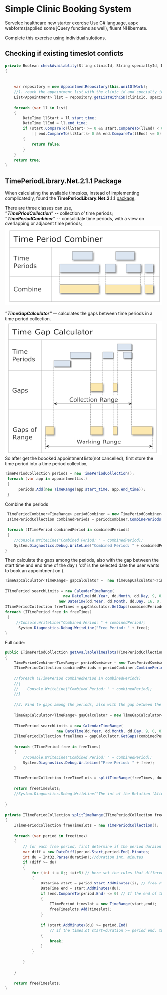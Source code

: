 # Simple Clinic Booking System
Servelec healthcare new starter exercise
Use C# language, aspx webforms(applied some jQuery functions as well), fluent NHibernate.

Complete this exercise using individual sulotions.

## Checking if existing timeslot conficts
```c#
private Boolean checkAvailablity(String clinicId, String specialtyId, DateTime start, DateTime end)
{


    var repository = new AppointmentRepository(this.unitOfWork);
    //1. reach the appointment list with the clinic id and specialty_id which are not cancelled;
    List<Appointment> list = repository.getListWithCSD(clinicId, specialtyId, start);

    foreach (var ll in list)
    {
        DateTime llStart = ll.start_time;
        DateTime llEnd = ll.end_time;
        if (start.CompareTo(llStart) >= 0 && start.CompareTo(llEnd) < 0 
            || end.CompareTo(llStart)> 0 && end.CompareTo(llEnd) <= 0)
        {
            return false;
        }
    }
    return true;
}
```

## TimePeriodLibrary.Net.2.1.1 Package
When calculating the available timeslots, instead of implementing complicatedly, found the **TimePeriodLibrary.Net.2.1.1** [package](https://www.codeproject.com/Articles/168662/Time-Period-Library-for-NET).

There are three classes  can use,  
***"TimePriodCollection"*** -- collection of time periods;  
***"TimePeriodCombiner"***  -- consolidate time periods, with a view on overlapping or adjacent time periods;  
![timescombiner](https://github.com/pri17/SimpleClinicService/blob/master/timecombiner.png)  

***"TimeGapCalculator"***  -- calculates the gaps between time periods in a time period collection.  
![gapcalculator](https://github.com/pri17/SimpleClinicService/blob/master/gapcalculator.png)  
So after get the boooked appointment lists(not cancelled), first store the time period into a time period collection,  
```c#
TimePeriodCollection periods = new TimePeriodCollection();
 foreach (var app in appointmentList)
 {
      periods.Add(new TimeRange(app.start_time, app.end_time));
 }
```
Combine the periods  
```c#
 TimePeriodCombiner<TimeRange> periodCombiner = new TimePeriodCombiner<TimeRange>();
 ITimePeriodCollection combinedPeriods = periodCombiner.CombinePeriods(periods);

 foreach (ITimePeriod combinedPeriod in combinedPeriods)
 {
    //Console.WriteLine("Combined Period: " + combinedPeriod);
  	System.Diagnostics.Debug.WriteLine("Combined Period: " + combinedPeriod);
}
```
Then calculate the gaps among the periods, also with the gap between the start time and end time of the day ( 'dd' is the selected date the user wants to book an appointment on ).  
```c#
TimeGapCalculator<TimeRange> gapCalculator =  new TimeGapCalculator<TimeRange>(new TimeCalendar());

ITimePeriod searchLimits = new CalendarTimeRange(
                          new DateTime(dd.Year, dd.Month, dd.Day, 9, 0, 0),
    					new DateTime(dd.Year, dd.Month, dd.Day, 16, 0, 0));
ITimePeriodCollection freeTimes = gapCalculator.GetGaps(combinedPeriods, searchLimits);
foreach (ITimePeriod free in freeTimes)
 {
     //Console.WriteLine("Combined Period: " + combinedPeriod);
      System.Diagnostics.Debug.WriteLine("Free Period: " + free);
}
```

Full code: 
```c#
public ITimePeriodCollection getAvailableTimeslots(TimePeriodCollection periods, DateTime dd, String durationId)
{
    TimePeriodCombiner<TimeRange> periodCombiner = new TimePeriodCombiner<TimeRange>();
    ITimePeriodCollection combinedPeriods = periodCombiner.CombinePeriods(periods);

    //foreach (ITimePeriod combinedPeriod in combinedPeriods)
    //{
    //    Console.WriteLine("Combined Period: " + combinedPeriod);
    //}

    //3. Find te gaps among the periods, also with the gap between the start time and end time

    TimeGapCalculator<TimeRange> gapCalculator = new TimeGapCalculator<TimeRange>(new TimeCalendar());

    ITimePeriod searchLimits = new CalendarTimeRange(
                       new DateTime(dd.Year, dd.Month, dd.Day, 9, 0, 0), new DateTime(dd.Year, dd.Month, dd.Day, 16, 0, 0));
    ITimePeriodCollection freeTimes = gapCalculator.GetGaps(combinedPeriods, searchLimits);

    foreach (ITimePeriod free in freeTimes)
    {
        //Console.WriteLine("Combined Period: " + combinedPeriod);
        System.Diagnostics.Debug.WriteLine("Free Period: " + free);
    }

    ITimePeriodCollection freeTimeSlots = splitTimeRange(freeTimes, durationId);

    return freeTimeSlots;
    //System.Diagnostics.Debug.WriteLine("The int of the Relation 'After':" + (int)PeriodRelation.After);

}

private ITimePeriodCollection splitTimeRange(ITimePeriodCollection freetimes, string duration)
{
    ITimePeriodCollection freeTimeslots = new TimePeriodCollection();

    foreach (var period in freetimes)
    {
        // for each free period, first determine if the period duraion >= user selected duration
        var diff = new DateDiff(period.Start,period.End).Minutes;
        int du = Int32.Parse(duration);//duration int, minutes
        if (diff >= du)
        {
            for (int i = 0;; i=i+5) // here set the rules that difference between timeslot start time is 5 minutes
            {
                DateTime start = period.Start.AddMinutes(i); // free start = period.start + set timeslot difference
                DateTime end = start.AddMinutes(du);
                if (end.CompareTo(period.End) <= 0) // If the end of the timeslot is already later than the period end, then end.
                {
                    ITimePeriod timeslot = new TimeRange(start,end);
                    freeTimeslots.Add(timeslot);
                }

                if (start.AddMinutes(du) >= period.End)
                    // if the timeslot start+duration >= period end, then finish the loop
                {
                    break;
                }
            }

        }

    }

    return freeTimeslots;
}
```

